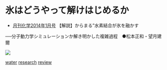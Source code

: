 # 氷はどうやって解けはじめるか


* [月刊化学2014年1月号](https://www.kagakudojin.co.jp/book/b147423.html) 【解説】からまる”水素結合が氷を融かす

──分子動力学シミュレーションか解き明かした複雑過程　●松本正和・望月建爾

![](https://www.kagakudojin.co.jp//images/book/147423.jpg)



[water](water.md) [research](research.md) [review](review.md) 
